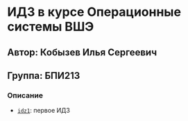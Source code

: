 # ИДЗ в курсе Операционные системы ВШЭ
## Автор: Кобызев Илья Сергеевич
## Группа: БПИ213

### Описание
- [`idz1`](https://github.com/KobyzevIlya/OS/tree/master/idz1): первое ИДЗ
